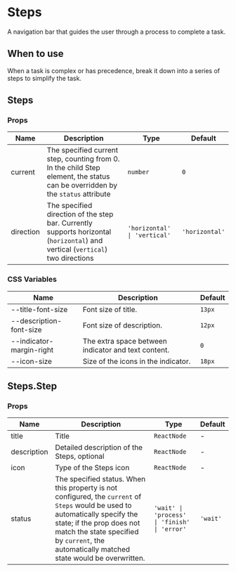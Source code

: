 # Steps

A navigation bar that guides the user through a process to complete a task.

## When to use

When a task is complex or has precedence, break it down into a series of steps to simplify the task.

<code src="./demos/demo1.tsx"></code>

<code src="./demos/demo2.tsx"></code>

## Steps

### Props

| Name      | Description                                                                                                                    | Type                         | Default        |
| --------- | ------------------------------------------------------------------------------------------------------------------------------ | ---------------------------- | -------------- |
| current   | The specified current step, counting from 0. In the child Step element, the status can be overridden by the `status` attribute | `number`                     | `0`            |
| direction | The specified direction of the step bar. Currently supports horizontal (`horizontal`) and vertical (`vertical`) two directions | `'horizontal' \| 'vertical'` | `'horizontal'` |

### CSS Variables

| Name                     | Description                                         | Default |
| ------------------------ | --------------------------------------------------- | ------- |
| --title-font-size        | Font size of title.                                 | `13px`  |
| --description-font-size  | Font size of description.                           | `12px`  |
| --indicator-margin-right | The extra space between indicator and text content. | `0`     |
| --icon-size              | Size of the icons in the indicator.                 | `18px`  |

## Steps.Step

### Props

| Name        | Description                                                                                                                                                                                                                                               | Type                                         | Default  |
| ----------- | --------------------------------------------------------------------------------------------------------------------------------------------------------------------------------------------------------------------------------------------------------- | -------------------------------------------- | -------- |
| title       | Title                                                                                                                                                                                                                                                     | `ReactNode`                                  | -        |
| description | Detailed description of the Steps, optional                                                                                                                                                                                                               | `ReactNode`                                  | -        |
| icon        | Type of the Steps icon                                                                                                                                                                                                                                    | `ReactNode`                                  | -        |
| status      | The specified status. When this property is not configured, the `current` of `Steps` would be used to automatically specify the state; if the prop does not match the state specified by `current`, the automatically matched state would be overwritten. | `'wait' \| 'process' \| 'finish' \| 'error'` | `'wait'` |
